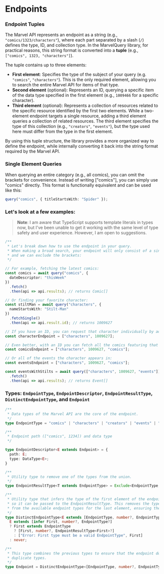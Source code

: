 # Endpoints

### Endpoint Tuples

The Marvel API represents an endpoint as a string (e.g., `"comics/1323/characters"`), where each part separated by a slash (`/`) defines the type, ID, and collection type. In the MarvelQuery library, for practical reasons, this string format is converted into a **tuple** (e.g., `["comics", 1323, "characters"]`).

The tuple contains up to three elements:

- **First element**: Specifies the type of the subject of your query (e.g. `"comics"`, `"characters"`). This is the only required element, allowing you to search the entire Marvel API for items of that type.
- **Second element** (optional): Represents an ID, querying a specific item of the data type specified in the first element (e.g., `1009466` for a specific character).
- **Third element** (optional): Represents a collection of resources related to the specific resource identified by the first two elements. While a two-element endpoint targets a single resource, adding a third element queries a collection of related resources. The third element specifies the type of this collection (e.g., `"creators"`, `"events"`), but the type used here must differ from the type in the first element.

By using this tuple structure, the library provides a more organized way to define the endpoint, while internally converting it back into the string format required by the Marvel API.

### Single Element Queries

When querying an entire category (e.g., all comics), you can omit the brackets for convenience. Instead of writing ["comics"], you can simply use "comics" directly. This format is functionally equivalent and can be used like this:

```ts
query("comics", { titleStartsWith: "Spider" });
```

### Let's look at a few examples: 

> **Note**: I am aware that TypeScript supports template literals in types now, but I've been unable to get it working with the same level of type safety and user experience. However, I am open to suggestions.

```ts
/**
 * Let's break down how to use the endpoint in your query.
 * When making a broad search, your endpoint will only consist of a single element (the data-type),
 * and we can exclude the brackets:
 */

// For example, fetching the latest comics:
const comics = await query("comics", {
  dateDescriptor: "thisWeek"
})
  .fetch()
  .then(api => api.results); // returns Comic[]

// Or finding your favorite character:
const stiltMan = await query("characters", {
  nameStartsWith: "Stilt-Man"
})
  .fetchSingle()
  .then(api => api.result.id); // returns 1009627

// If you have an ID, you can request that character individually by adding it to the tuple.
const characterEndpoint = ["characters", 1009627];

// Even better, with an ID you can fetch all the comics featuring that character:
const comicsEndpoint = ["characters", 1009627, "comics"];

// Or all of the events the character appears in:
const eventsEndpoint = ["characters", 1009627, "comics"];

const eventsWithStilts = await query(["characters", 1009627, "events"])
  .fetch()
  .then(api => api.results); // returns Event[]
```



### Types: `EndpointType`, `EndpointDescriptor`, `EndpointResultType`, `DistinctEndpointType`, and `Endpoint` 

```ts
/**
 * Data types of the Marvel API are the core of the endpoint.
 */
type EndpointType = "comics" | "characters" | "creators" | "events" | "series" | "stories";

/**
 * Endpoint path (["comics", 1234]) and data type
 */

type EndpointDescriptor<E extends Endpoint> = {
  path: E;
  type: DataType<E>;
}

/**
 * Utility type to remove one of the types from the union.
 */
type EndpointResultType<T extends EndpointType> = Exclude<EndpointType, T>;

/**
 * Utility type that infers the type of the first element of the endpoint,
 * so it can be passed to the EndpointResultType. This removes the type of the first element
 * from the available endpoint types for the last element, ensuring they do not match.
 */
type DistinctEndpointType<E extends [EndpointType, number?, EndpointType?]> = 
  E extends [infer First, number?, EndpointType?]
  ? First extends EndpointType
    ? [First, number?, EndpointResultType<First>?]
    : ["Error: First type must be a valid EndpointType", First]
  : never;

/**
 * This type combines the previous types to ensure that the endpoint does not allow 
 * duplicate types.
 */
type Endpoint = DistinctEndpointType<[EndpointType, number?, EndpointType?]>;
```
